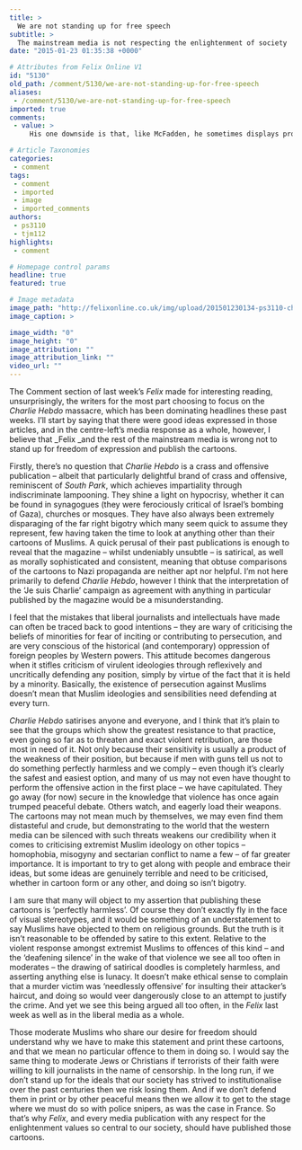 ```yaml
---
title: >
  We are not standing up for free speech
subtitle: >
  The mainstream media is not respecting the enlightenment of society
date: "2015-01-23 01:35:38 +0000"

# Attributes from Felix Online V1
id: "5130"
old_path: /comment/5130/we-are-not-standing-up-for-free-speech
aliases:
 - /comment/5130/we-are-not-standing-up-for-free-speech
imported: true
comments:
 - value: >
     His one downside is that, like McFadden, he sometimes displays problem with fumbles. Gonzalez went the full 90 from a 2-1 loss to El Salvador. You can watch soccer all day long if that is what you choose to do! <br>fifa 16 hack http://creditsfut.com/

# Article Taxonomies
categories:
 - comment
tags:
 - comment
 - imported
 - image
 - imported_comments
authors:
 - ps3110
 - tjm112
highlights:
 - comment

# Homepage control params
headline: true
featured: true

# Image metadata
image_path: "http://felixonline.co.uk/img/upload/201501230134-ps3110-charliehebdo.jpg"
image_caption: >

image_width: "0"
image_height: "0"
image_attribution: ""
image_attribution_link: ""
video_url: ""
---
```


The Comment section of last week’s _Felix_ made for interesting reading, unsurprisingly, the writers for the most part choosing to focus on the _Charlie Hebdo_ massacre, which has been dominating headlines these past weeks. I’ll start by saying that there were good ideas expressed in those articles, and in the centre-left’s media response as a whole, however, I believe that _Felix _and the rest of the mainstream media is wrong not to stand up for freedom of expression and publish the cartoons.

Firstly, there’s no question that _Charlie Hebdo_ is a crass and offensive publication – albeit that particularly delightful brand of crass and offensive, reminiscent of _South Park_, which achieves impartiality through indiscriminate lampooning. They shine a light on hypocrisy, whether it can be found in synagogues (they were ferociously critical of Israel’s bombing of Gaza), churches or mosques. They have also always been extremely disparaging of the far right bigotry which many seem quick to assume they represent, few having taken the time to look at anything other than their cartoons of Muslims. A quick perusal of their past publications is enough to reveal that the magazine – whilst undeniably unsubtle – is satirical, as well as morally sophisticated and consistent, meaning that obtuse comparisons of the cartoons to Nazi propaganda are neither apt nor helpful. I’m not here primarily to defend _Charlie Hebdo_, however I think that the interpretation of the ‘Je suis Charlie’ campaign as agreement with anything in particular published by the magazine would be a misunderstanding.

I feel that the mistakes that liberal journalists and intellectuals have made can often be traced back to good intentions – they are wary of criticising the beliefs of minorities for fear of inciting or contributing to persecution, and are very conscious of the historical (and contemporary) oppression of foreign peoples by Western powers. This attitude becomes dangerous when it stifles criticism of virulent ideologies through reflexively and uncritically defending any position, simply by virtue of the fact that it is held by a minority. Basically, the existence of persecution against Muslims doesn’t mean that Muslim ideologies and sensibilities need defending at every turn.

_Charlie Hebdo_ satirises anyone and everyone, and I think that it’s plain to see that the groups which show the greatest resistance to that practice, even going so far as to threaten and exact violent retribution, are those most in need of it. Not only because their sensitivity is usually a product of the weakness of their position, but because if men with guns tell us not to do something perfectly harmless and we comply – even though it’s clearly the safest and easiest option, and many of us may not even have thought to perform the offensive action in the first place – we have capitulated. They go away (for now) secure in the knowledge that violence has once again trumped peaceful debate. Others watch, and eagerly load their weapons. The cartoons may not mean much by themselves, we may even find them distasteful and crude, but demonstrating to the world that the western media can be silenced with such threats weakens our credibility when it comes to criticising extremist Muslim ideology on other topics – homophobia, misogyny and sectarian conflict to name a few – of far greater importance. It is important to try to get along with people and embrace their ideas, but some ideas are genuinely terrible and need to be criticised, whether in cartoon form or any other, and doing so isn’t bigotry.

I am sure that many will object to my assertion that publishing these cartoons is ‘perfectly harmless’. Of course they don’t exactly fly in the face of visual stereotypes, and it would be something of an understatement to say Muslims have objected to them on religious grounds. But the truth is it isn’t reasonable to be offended by satire to this extent. Relative to the violent response amongst extremist Muslims to offences of this kind – and the ‘deafening silence’ in the wake of that violence we see all too often in moderates – the drawing of satirical doodles is completely harmless, and asserting anything else is lunacy. It doesn’t make ethical sense to complain that a murder victim was ‘needlessly offensive’ for insulting their attacker’s haircut, and doing so would veer dangerously close to an attempt to justify the crime. And yet we see this being argued all too often, in the _Felix_ last week as well as in the liberal media as a whole.

Those moderate Muslims who share our desire for freedom should understand why we have to make this statement and print these cartoons, and that we mean no particular offence to them in doing so. I would say the same thing to moderate Jews or Christians if terrorists of their faith were willing to kill journalists in the name of censorship. In the long run, if we don’t stand up for the ideals that our society has strived to institutionalise over the past centuries then we risk losing them. And if we don’t defend them in print or by other peaceful means then we allow it to get to the stage where we must do so with police snipers, as was the case in France. So that’s why _Felix_, and every media publication with any respect for the enlightenment values so central to our society, should have published those cartoons.
